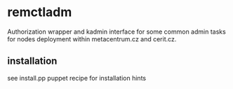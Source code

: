 # remctladm

Authorization wrapper and kadmin interface for some common admin tasks for
nodes deployment within metacentrum.cz and cerit.cz.

## installation

see install.pp puppet recipe for installation hints


